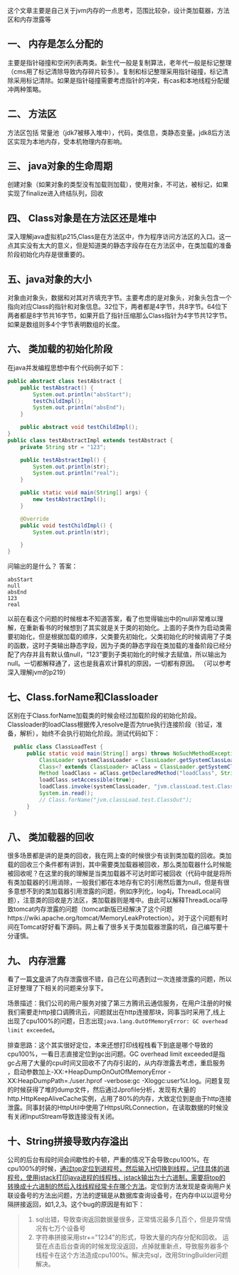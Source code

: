 这个文章主要是自己关于jvm内存的一点思考，范围比较杂，设计类加载器，方法区和内存泄露等

## 一、 内存是怎么分配的 

主要是指针碰撞和空闲列表两类。新生代一般是复制算法，老年代一般是标记整理（cms用了标记清除导致内存碎片较多）。复制和标记整理采用指针碰撞，标记清除采用标记清除。如果是指针碰撞需要考虑指针的冲突，有cas和本地线程分配缓冲两种策略。

## 二、 方法区

方法区包括 常量池（jdk7被移入堆中），代码，类信息，类静态变量。jdk8后方法区实现为本地内存，受本机物理内存影响。    


## 三、 java对象的生命周期

创建对象（如果对象的类型没有加载则加载），使用对象，不可达，被标记，如果实现了finalize进入终结队列，回收

## 四、 Class对象是在方法区还是堆中

深入理解java虚拟机p215,Class是在方法区中，作为程序访问方法区的入口。这一点其实没有太大的意义，但是知道类的静态字段存在在方法区中，在类加载的准备阶段初始化内存是很重要的。


## 五、java对象的大小

对象由对象头，数据和对其对齐填充字节。主要考虑的是对象头，对象头包含一个指向对应Class的指针和对象信息。32位下，两者都是4字节，共8字节。64位下两者都是8字节共16字节，如果开启了指针压缩那么Class指针为4字节共12字节。如果是数组则多4个字节表明数组的长度。

## 六、 类加载的初始化阶段

在java并发编程思想中有个代码例子如下：

```java
public abstract class testAbstract {
    public testAbstract() {
        System.out.println("absStart");
        testChildImpl();
        System.out.println("absEnd");
    }

    public abstract void testChildImpl();
}
public class testAbstractImpl extends testAbstract {
    private String str = "123";

    public testAbstractImpl() {
        System.out.println(str);
        System.out.println("real");
    }

    public static void main(String[] args) {
        new testAbstractImpl();
    }

    @Override
    public void testChildImpl() {
        System.out.println(str);

    }
}

```
问输出的是什么？  答案：   
```
absStart
null
absEnd
123
real
```
以前在看这个问题的时候根本不知道答案，看了也觉得输出中的null非常难以理解，在重新看书的时候想到了其实就是关于类的初始化。上面的子类作为启动类需要初始化，但是根据加载的顺序，父类要先初始化，父类初始化的时候调用了子类的函数，这时子类输出静态字段，因为子类的静态字段在类加载的准备阶段已经分配了内存并且有默认值null，“123”要到子类初始化的时候才去赋值，所以输出为null。一切都解释通了，这也是我喜欢计算机的原因，一切都有原因。 （可以参考深入理解jvm的p219）


## 七、Class.forName和Classloader
区别在于Class.forName加载类的时候会经过加载阶段的初始化阶段。Classloader的loadClass根据传入resolve是否为true执行连接阶段（验证，准备，解析），始终不会执行初始化阶段。测试代码如下：

```java
  public class ClassLoadTest {
      public static void main(String[] args) throws NoSuchMethodException, InvocationTargetException, IllegalAccessException, IOException {
          ClassLoader systemClassLoader = ClassLoader.getSystemClassLoader();
          Class<? extends ClassLoader> aClass = ClassLoader.getSystemClassLoader().getClass();
          Method loadClass = aClass.getDeclaredMethod("loadClass", String.class, boolean.class);
          loadClass.setAccessible(true);
          loadClass.invoke(systemClassLoader, "jvm.classLoad.test.ClassOut", true);
          System.in.read();
          // Class.forName("jvm.classLoad.test.ClassOut");
      }
  }

```

## 八、 类加载器的回收

很多场景都是讲的是类的回收，我在网上查的时候很少有谈到类加载的回收。类加载的回收三个条件都有讲到，其中需要类加载器被回收，那么类加载器什么时候能被回收呢？在这里的我的理解是当类加载器不可达时即可被回收（代码中就是将所有类加载器的引用消除，一般我们都在本地存有它的引用然后置为null，但是有很多意想不到的类加载器引用泄露的问题，例如序列化，log4j，ThreadLocal问题），注意类的回收是方法区，类加载器则是堆中。由此可以解释ThreadLocal导致tomcat内存泄露的问题（tomcat新版已经解决了这个问题https://wiki.apache.org/tomcat/MemoryLeakProtection）。对于这个问题有时间在Tomcat好好看下源码。网上看了很多关于类加载器泄露的坑，自己编写要十分谨慎。


## 九、 内存泄露

看了一篇[文章](https://juejin.im/post/5c6128c96fb9a049f36290ed)讲了内存泄露很不错，自己在公司遇到过一次连接泄露的问题，所以正好整理了下相关的问题来分享下。

场景描述：我们公司的用户服务对接了第三方腾讯云通信服务，在用户注册的时候我们需要走http接口调腾讯云，问题就出在http连接那块，同事当时采用了,线上出现了cpu100%的问题，日志出现`java.lang.OutOfMemoryError: GC overhead limit exceeded`。

排查思路：这个其实很好定位，本来还想打印线程栈看下到底是哪个导致的cpu100%，一看日志直接定位到gc出问题。GC overhead limit exceeded是指gc占用了大量的cpu时间又回收不了内存引起的，从内存泄露去考虑，重启服务 ，启动参数加上-XX:+HeapDumpOnOutOfMemoryError -XX:HeapDumpPath=./user.hprof -verbose:gc -Xloggc:user%t.log。问题复现的时候获得了堆的dump文件，然后通过Jprofile分析，发现有大量的http.HttpKeepAliveCache实例，占用了80%的内存，大致定位到是由于http连接泄露。同事封装的HttpUtil中使用了HttpsURLConnection，在读取数据的时候没有关闭InputStream导致连接没有关闭。

## 十、String拼接导致内存溢出

公司的后台有段时间会间歇性的卡顿，严重的情况下会导致cpu100%。在cpu100%的时候，[通过top定位到进程号，然后输入H切换到线程，记住具体的进程号，使用jstack打印java进程的线程栈，jstack输出为十六进制，需要将top的转换成十六进制的然后入找线程经常卡在哪个方法](https://www.cnblogs.com/chenfangzhi/p/9981614.html)。定位到方法发现是查询用户关联设备号的方法出问题，方法的逻辑是从数据库查询设备号，在内存中以以逗号分隔拼接返回，如1,2,3。这个bug的原因是有如下：
> 1. sql出错，导致查询返回数据量很多，正常情况最多几百个，但是异常情况有七万个设备号
> 2.  字符串拼接采用str+="1234"的形式，导致大量的内存分配和回收。
> 运营在点击后台查询的时候发现没返回，点掉就重新点，导致服务器多个线程卡在这个方法造成cpu100%。解决完sql，改用StringBuilder问题解决。



   